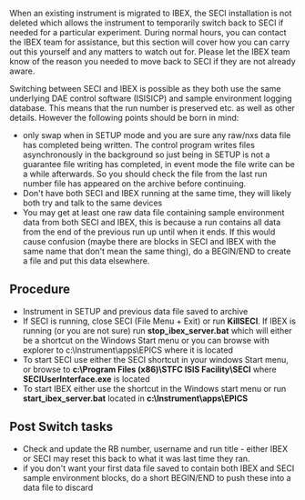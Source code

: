 When an existing instrument is migrated to IBEX, the SECI installation is not deleted which allows the instrument to temporarily switch back to SECI if needed for a particular experiment. During normal hours, you can contact the IBEX team for assistance, but this section will cover how you can carry out this yourself and any matters to watch out for. Please let the IBEX team know of the reason you needed to move back to SECI if they are not already aware.

Switching between SECI and IBEX is possible as they both use the same underlying DAE control software (ISISICP) and sample environment logging database. This means that the run number is preserved etc. as well as other details. However the following points should be born in mind:
* only swap when in SETUP mode and you are sure any raw/nxs data file has completed being written. The control program writes files asynchronously in the background so just being in SETUP is not a guarantee file writing has completed, in event mode the file write can be a while afterwards. So you should check the file from the last run number file has appeared on the archive before continuing.
* Don't have both SECI and IBEX running at the same time, they will likely both try and talk to the same devices
* You may get at least one raw data file containing sample environment data from both SECI and IBEX, this is because a run contains all data from the end of the previous run up until when it ends. If this would cause confusion (maybe there are blocks in SECI and IBEX with the same name that don't mean the same thing), do a BEGIN/END to create a file and put this data elsewhere. 

## Procedure

* Instrument in SETUP and previous data file saved to archive
* If SECI is running, close SECI (File Menu + Exit) or run **KillSECI**. If IBEX is running (or you are not sure) run **stop_ibex_server.bat** which will either be a shortcut on the Windows Start menu or you can browse with explorer to c:\\Instrument\\apps\\EPICS where it is located
* To start SECI use either the SECI shortcut in your windows Start menu, or browse to  **c:\\Program Files (x86)\\STFC ISIS Facility\\SECI** where **SECIUserInterface.exe** is located
* To start IBEX either use the shortcut in the Windows start menu or run **start_ibex_server.bat** located in  **c:\\Instrument\\apps\\EPICS**

## Post Switch tasks

* Check and update the RB number, username and run title - either IBEX or SECI may reset this back to what it was last time they ran.
* if you don't want your first data file saved to contain both IBEX and SECI sample environment blocks, do a short  BEGIN/END to push these into a data file to discard
  